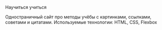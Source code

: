 Научиться учиться

Одностраничный сайт про методы учёбы с картинками, ссылками, советами и цитатами.
Используемые технологии: HTML, CSS, Flexbox
